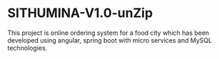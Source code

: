 # SITHUMINA-V1.0-unZip
This project is online ordering system for a food city which has been developed using angular, spring boot with micro services and MySQL technologies. 

